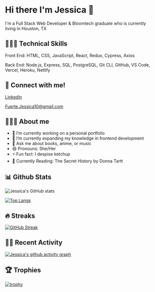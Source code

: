 # Hi there I'm Jessica 👋

I'm a Full Stack Web Developer & Bloomtech graduate who is currently living in Houston, TX

## 👩🏻‍💻 Technical Skills
Front End: HTML, CSS, JavaScript, React, Redux, Cypress, Axios

Back End: Node.js, Express, SQL, PostgreSQL, Git CLI, GitHub, VS Code, Vercel, Heroku, Netlify

## 📲 Connect with me!

 [LinkedIn](https://www.linkedin.com/in/jessica-fuerte-119908223/ "LinkedIn Profile")
 
 Fuerte.Jessica10@gmail.com 
 
## 💁🏻‍♀️ About me 

- 🔭 I’m currently working on a personal portfolio
- 🌱 I’m currently expanding my knowledge in frontend development
- 💬 Ask me about books, anime, or music
- 😄 Pronouns: She/Her
- ⚡ Fun fact: I despise ketchup
- 📖 Currently Reading: The Secret History by Donna Tartt
 
## 📊 Github Stats

![Jessica's GitHub stats](https://github-readme-stats.vercel.app/api?username=jefuerte&show_icons=true&theme=radical)

[![Top Langs](https://github-readme-stats.vercel.app/api/top-langs/?username=jefuerte&layout=compact&theme=radical)](https://github.com/anuraghazra/github-readme-stats)



## 🔥 Streaks

[![GitHub Streak](https://github-readme-streak-stats.herokuapp.com/?user=jefuerte&theme=synthwave)](https://git.io/streak-stats)


## ✌🏼 Recent Activity 

[![Jessica's github activity graph](https://activity-graph.herokuapp.com/graph?username=jefuerte&theme=synthwave-84)](https://github.com/ashutosh00710/github-readme-activity-graph)


## 🏆 Trophies 

[![trophy](https://github-profile-trophy.vercel.app/?username=jefuerte&theme=discord)](https://github.com/ryo-ma/github-profile-trophy)
